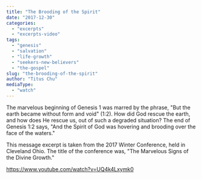 ```yaml
---
title: "The Brooding of the Spirit"
date: "2017-12-30"
categories: 
  - "excerpts"
  - "excerpts-video"
tags: 
  - "genesis"
  - "salvation"
  - "life-growth"
  - "seekers-new-believers"
  - "the-gospel"
slug: "the-brooding-of-the-spirit"
author: "Titus Chu"
mediaType: 
  - "watch"
---
```


The marvelous beginning of Genesis 1 was marred by the phrase, "But the earth became without form and void" (1:2). How did God rescue the earth, and how does He rescue us, out of such a degraded situation? The end of Genesis 1:2 says, "And the Spirit of God was hovering and brooding over the face of the waters."

This message excerpt is taken from the 2017 Winter Conference, held in Cleveland Ohio. The title of the conference was, "The Marvelous Signs of the Divine Growth."

https://www.youtube.com/watch?v=UQ4k4Lxymk0
